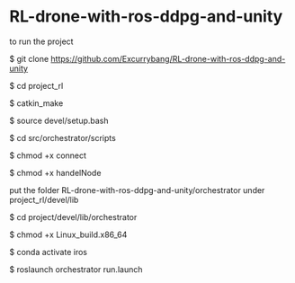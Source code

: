# RL-drone-with-ros-ddpg-and-unity

to run the project

$ git clone https://github.com/Excurrybang/RL-drone-with-ros-ddpg-and-unity

$ cd project_rl

$ catkin_make

$ source devel/setup.bash

$ cd src/orchestrator/scripts

$ chmod +x connect

$ chmod +x handelNode

put the folder RL-drone-with-ros-ddpg-and-unity/orchestrator under project_rl/devel/lib

$ cd project/devel/lib/orchestrator

$ chmod +x Linux_build.x86_64

$ conda activate iros

$ roslaunch orchestrator run.launch
